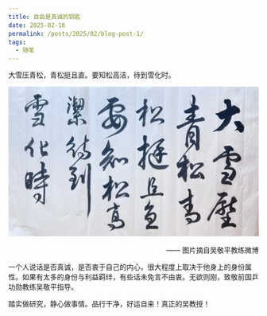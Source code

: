 ```yaml
---
title: 自由是真诚的钥匙
date: 2025-02-16
permalink: /posts/2025/02/blog-post-1/
tags:
  - 随笔
---
```


大雪压青松，青松挺且直。要知松高洁，待到雪化时。

![](https://github.com/kuangzhou/kuangzhou.github.io/blob/master/_posts/fig/snow.jpg?raw=true)         

   <p align="right"> —— 图片摘自吴敬平教练微博</p>

一个人说话是否真诚，是否衷于自己的内心，很大程度上取决于他身上的身份属性。如果有太多的身份与利益羁绊，有些话未免言不由衷。无欲则刚，致敬前国乒功勋教练吴敬平指导。

踏实做研究，静心做事情。品行干净，好运自来！真正的吴教授！

